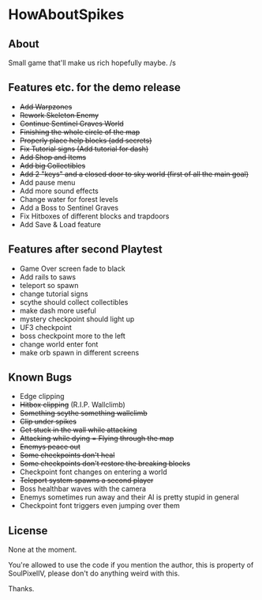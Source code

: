 # HowAboutSpikes

## About
Small game that'll make us rich hopefully maybe. /s

## Features etc. for the demo release
- ~~Add Warpzones~~
- ~~Rework Skeleton Enemy~~
- ~~Continue Sentinel Graves World~~
- ~~Finishing the whole circle of the map~~
- ~~Properly place help blocks (add secrets)~~
- ~~Fix Tutorial signs (Add tutorial for dash)~~
- ~~Add Shop and Items~~
- ~~Add big Collectibles~~
- ~~Add 2 "keys" and a closed door to sky world (first of all the main goal)~~
- Add pause menu
- Add more sound effects
- Change water for forest levels
- Add a Boss to Sentinel Graves
- Fix Hitboxes of different blocks and trapdoors
- Add Save & Load feature

## Features after second Playtest
- Game Over screen fade to black
- Add rails to saws
- teleport so spawn
- change tutorial signs
- scythe should collect collectibles
- make dash more useful
- mystery checkpoint should light up
- UF3 checkpoint
- boss checkpoint more to the left
- change world enter font
- make orb spawn in different screens


## Known Bugs
- Edge clipping
- ~~Hitbox clipping~~ (R.I.P. Wallclimb)
- ~~Something scythe something wallclimb~~
- ~~Clip under spikes~~
- ~~Get stuck in the wall while attacking~~
- ~~Attacking while dying = Flying through the map~~
- ~~Enemys peace out~~
- ~~Some checkpoints don't heal~~
- ~~Some checkpoints don't restore the breaking blocks~~
- Checkpoint font changes on entering a world
- ~~Teleport system spawns a second player~~
- Boss healthbar waves with the camera
- Enemys sometimes run away and their AI is pretty stupid in general
- Checkpoint font triggers even jumping over them

## License
None at the moment.

You're allowed to use the code if you mention the author, this is property of SoulPixelIV, please don't do anything weird with this.

Thanks.
